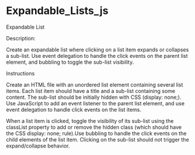 # Expandable_Lists_js

Expandable List

Description:

Create an expandable list where clicking on a list item expands or collapses a sub-list. 
Use event delegation to handle the click events on the parent list element, 
and bubbling to toggle the sub-list visibility.

Instructions

Create an HTML file with an unordered list element containing several list items.
Each list item should have a title and a sub-list containing some content. The sub-list should be initially hidden with CSS (display: none;).
Use JavaScript to add an event listener to the parent list element, and use event delegation to handle click events on the list items.

When a list item is clicked, toggle the visibility of its sub-list using the classList property to add or remove the hidden class 
(which should have the CSS display: none; rule).Use bubbling to handle the click events on the child elements of the list item.
Clicking on the sub-list should not trigger the expand/collapse behavior.
